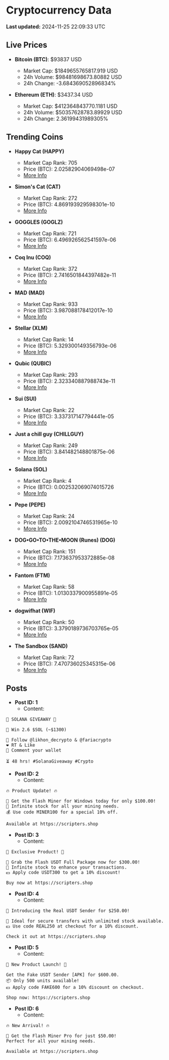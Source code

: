 # Cryptocurrency Data

**Last updated:** 2024-11-25 22:09:33 UTC

## Live Prices
- **Bitcoin (BTC)**: $93837 USD
  - Market Cap: $1849655765817.919 USD
  - 24h Volume: $98481698673.80882 USD
  - 24h Change: -3.684369052896834%

- **Ethereum (ETH)**: $3437.34 USD
  - Market Cap: $412364843770.1181 USD
  - 24h Volume: $50357628783.89929 USD
  - 24h Change: 2.36199431989305%

## Trending Coins
- **Happy Cat (HAPPY)**
  - Market Cap Rank: 705
  - Price (BTC): 2.02582904069498e-07
  - [More Info](https://www.coingecko.com/en/coins/happycat)

- **Simon's Cat (CAT)**
  - Market Cap Rank: 272
  - Price (BTC): 4.869193929598301e-10
  - [More Info](https://www.coingecko.com/en/coins/simons-cat)

- **GOGGLES (GOGLZ)**
  - Market Cap Rank: 721
  - Price (BTC): 6.496926562541597e-06
  - [More Info](https://www.coingecko.com/en/coins/goggles)

- **Coq Inu (COQ)**
  - Market Cap Rank: 372
  - Price (BTC): 2.7416501844397482e-11
  - [More Info](https://www.coingecko.com/en/coins/coq-inu)

- **MAD (MAD)**
  - Market Cap Rank: 933
  - Price (BTC): 3.987088178412017e-10
  - [More Info](https://www.coingecko.com/en/coins/mad-2)

- **Stellar (XLM)**
  - Market Cap Rank: 14
  - Price (BTC): 5.329300149356793e-06
  - [More Info](https://www.coingecko.com/en/coins/stellar)

- **Qubic (QUBIC)**
  - Market Cap Rank: 293
  - Price (BTC): 2.323340887988743e-11
  - [More Info](https://www.coingecko.com/en/coins/qubic)

- **Sui (SUI)**
  - Market Cap Rank: 22
  - Price (BTC): 3.337317147794441e-05
  - [More Info](https://www.coingecko.com/en/coins/sui)

- **Just a chill guy (CHILLGUY)**
  - Market Cap Rank: 249
  - Price (BTC): 3.841482148801875e-06
  - [More Info](https://www.coingecko.com/en/coins/just-a-chill-guy)

- **Solana (SOL)**
  - Market Cap Rank: 4
  - Price (BTC): 0.002532069074015726
  - [More Info](https://www.coingecko.com/en/coins/solana)

- **Pepe (PEPE)**
  - Market Cap Rank: 24
  - Price (BTC): 2.0092104746531965e-10
  - [More Info](https://www.coingecko.com/en/coins/pepe)

- **DOG•GO•TO•THE•MOON (Runes) (DOG)**
  - Market Cap Rank: 151
  - Price (BTC): 7.173637953372885e-08
  - [More Info](https://www.coingecko.com/en/coins/dog-go-to-the-moon-runes-2)

- **Fantom (FTM)**
  - Market Cap Rank: 58
  - Price (BTC): 1.0130337900955891e-05
  - [More Info](https://www.coingecko.com/en/coins/fantom)

- **dogwifhat (WIF)**
  - Market Cap Rank: 50
  - Price (BTC): 3.3790189736703765e-05
  - [More Info](https://www.coingecko.com/en/coins/dogwifhat)

- **The Sandbox (SAND)**
  - Market Cap Rank: 72
  - Price (BTC): 7.470736025345315e-06
  - [More Info](https://www.coingecko.com/en/coins/the-sandbox)

## Posts
- **Post ID: 1**
  - Content:
```
🚀 SOLANA GIVEAWAY 🚀

🎁 Win 2.6 $SOL (~$1300)

🤝 Follow @likhon_decrypto & @fariacrypto
❤️ RT & Like
💬 Comment your wallet

⏳ 48 hrs! #SolanaGiveaway #Crypto
```

- **Post ID: 2**
  - Content:
```
🔥 Product Update! 🔥

🚀 Get the Flash Miner for Windows today for only $100.00!
🔋 Infinite stock for all your mining needs.
💰 Use code MINER100 for a special 10% off.

Available at https://scripters.shop
```

- **Post ID: 3**
  - Content:
```
🎁 Exclusive Product! 🎁

💸 Grab the Flash USDT Full Package now for $300.00!
🎉 Infinite stock to enhance your transactions.
💵 Apply code USDT300 to get a 10% discount!

Buy now at https://scripters.shop
```

- **Post ID: 4**
  - Content:
```
💎 Introducing the Real USDT Sender for $250.00!

💼 Ideal for secure transfers with unlimited stock available.
💵 Use code REAL250 at checkout for a 10% discount.

Check it out at https://scripters.shop
```

- **Post ID: 5**
  - Content:
```
🚀 New Product Launch! 🚀

Get the Fake USDT Sender [APK] for $600.00.
📦 Only 500 units available!
💵 Apply code FAKE600 for a 10% discount on checkout.

Shop now: https://scripters.shop
```

- **Post ID: 6**
  - Content:
```
🔥 New Arrival! 🔥

💸 Get the Flash Miner Pro for just $50.00!
Perfect for all your mining needs.

Available at https://scripters.shop
```

